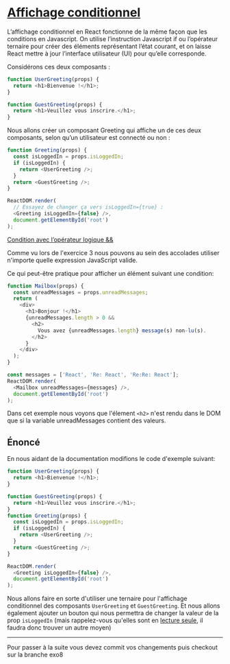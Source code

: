 # [Affichage conditionnel](https://fr.reactjs.org/docs/conditional-rendering.html)

L’affichage conditionnel en React fonctionne de la même façon que les conditions en Javascript. On utilise l’instruction Javascript if ou l’opérateur ternaire pour créer des éléments représentant l’état courant, et on laisse React mettre à jour l’interface utilisateur (UI) pour qu’elle corresponde.

Considérons ces deux composants :
```javascript
function UserGreeting(props) {
  return <h1>Bienvenue !</h1>;
}

function GuestGreeting(props) {
  return <h1>Veuillez vous inscrire.</h1>;
}
```

Nous allons créer un composant Greeting qui affiche un de ces deux composants, selon qu’un utilisateur est connecté ou non :

```javascript
function Greeting(props) {
  const isLoggedIn = props.isLoggedIn;
  if (isLoggedIn) {
    return <UserGreeting />;
  }
  return <GuestGreeting />;
}

ReactDOM.render(
  // Essayez de changer ça vers isLoggedIn={true} :
  <Greeting isLoggedIn={false} />,
  document.getElementById('root')
);
```

[Condition avec l’opérateur logique &&](https://fr.reactjs.org/docs/conditional-rendering.html#inline-if-with-logical--operator)

Comme vu lors de l'exercice 3 nous pouvons au sein des accolades utiliser n'importe quelle expression JavaScript valide.

Ce qui peut-être pratique pour afficher un élément suivant une condition:

```javascript
function Mailbox(props) {
  const unreadMessages = props.unreadMessages;
  return (
    <div>
      <h1>Bonjour !</h1>
      {unreadMessages.length > 0 &&
        <h2>
          Vous avez {unreadMessages.length} message(s) non-lu(s).
        </h2>
      }
    </div>
  );
}

const messages = ['React', 'Re: React', 'Re:Re: React'];
ReactDOM.render(
  <Mailbox unreadMessages={messages} />,
  document.getElementById('root')
);
```


Dans cet exemple nous voyons que l'élement `<h2>` n'est rendu dans le DOM que si la variable unreadMessages contient des valeurs.


## Énoncé

En nous aidant de la documentation modifions le code d'exemple suivant:

```javascript
function UserGreeting(props) {
  return <h1>Bienvenue !</h1>;
}

function GuestGreeting(props) {
  return <h1>Veuillez vous inscrire.</h1>;
}
function Greeting(props) {
  const isLoggedIn = props.isLoggedIn;
  if (isLoggedIn) {
    return <UserGreeting />;
  }
  return <GuestGreeting />;
}

ReactDOM.render(
  <Greeting isLoggedIn={false} />,
  document.getElementById('root')
);
```
Nous allons faire en sorte d'utiliser une ternaire pour l'affichage conditionnel des composants `UserGreeting` et `GuestGreeting`. Et nous allons également ajouter un bouton qui nous permettra de changer la valeur de la prop `isLoggedIn` (mais rappelez-vous qu'elles sont en [lecture seule](https://fr.reactjs.org/docs/components-and-props.html#props-are-read-only), il faudra donc trouver un autre moyen)


---

Pour passer à la suite vous devez commit vos changements puis checkout sur la branche exo8








